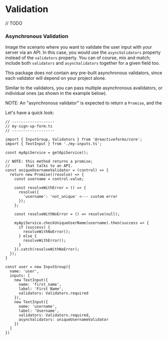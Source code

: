 # Validation

// TODO


### Asynchronous Validation

Image the scenario where you want to validate the user input with your server via an API. In this case, you would use the `asyncValidators` property instead of the `validators` property. You can of course, mix and match; include both `validators` and `asyncValidators` together for a given field too.

This package does not contain any pre-built asynchronous validators, since each validator will depend on your project alone.

Similar to the validators, you can pass multiple asynchronous avalidators, or individual ones (as shown in the example below).

NOTE: An "asynchronous validator" is expected to return a `Promise`, and the

Let's have a quick look:

```tsx
// -------------------
// my-sign-up-form.ts
// -------------------

import { InputGroup, Validators } from '@reactiveforms/core';
import { TextInput } from './my-inputs.ts';

cosnt myApiService = getApiService();

// NOTE: this method returns a promise;
//       that talks to an API.
const uniqueUsernameValidator = (control) => {
  return new Promise((resolve) => {
    const username = control.value;

    const resolveWithError = () => {
      resolve({
        'username': 'not_unique' <--- custom error
      });
    };

    const resolveWithNoError = () => resolve(null);

    myApiService.checkUniqueUserName(username).then(success => {
      if (success) {
        resolveWithNoError();
      } else {
        resolveWithError();
      }
    }).catch(resolveWithNoError);
  });
}

const user = new InputGroup({
  name: 'user',
  inputs: [
    new TextInput({
      name: 'first_name',
      label: 'First Name',
      validators: Validators.required
    }),
    new TextInput({
      name: 'username',
      label: 'Username',
      validators: Validators.required,
      asyncValidators: uniqueUsernameValidator
    })
  ]
})

```